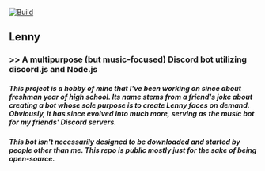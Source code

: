 [![Build](https://github.com/jkl2k2/lenny/actions/workflows/deploy.yml/badge.svg?branch=main)](https://github.com/jkl2k2/lenny/actions/workflows/deploy.yml)

## **Lenny**
### >> A multipurpose (but music-focused) Discord bot utilizing discord.js and Node.js
##### This project is a hobby of mine that I've been working on since about freshman year of high school. Its name stems from a friend's joke about creating a bot whose sole purpose is to create Lenny faces on demand. Obviously, it has since evolved into much more, serving as the music bot for my friends' Discord servers.

##### *This bot isn't necessarily designed to be downloaded and started by people other than me. This repo is public mostly just for the sake of being open-source.*